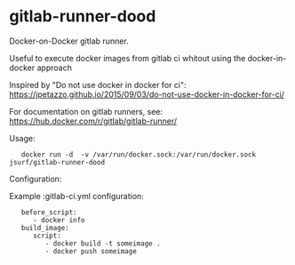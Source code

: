 # gitlab-runner-dood
Docker-on-Docker gitlab runner.

Useful to execute docker images from gitlab ci whitout using the docker-in-docker approach

Inspired by "Do not use docker in docker for ci":
https://jpetazzo.github.io/2015/09/03/do-not-use-docker-in-docker-for-ci/

For documentation on gitlab runners, see:
https://hub.docker.com/r/gitlab/gitlab-runner/

Usage:
```
   docker run -d  -v /var/run/docker.sock:/var/run/docker.sock jsurf/gitlab-runner-dood
```

Configuration:

Example :gitlab-ci.yml configuration:
```
   before_script:
      - docker info
   build_image:
      script:
         - docker build -t someimage .
         - docker push someimage
```
